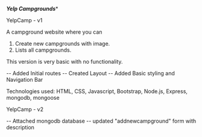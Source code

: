 ***************Yelp Campgrounds****************

YelpCamp - v1

A campground website where you can 
1. Create new campgrounds with image.
2. Lists all campgrounds.

This version is very basic with no functionality.

-- Added Initial routes 
-- Created Layout
-- Added Basic styling and Navigation Bar

Technologies used:
HTML, CSS, Javascript, Bootstrap, Node.js, Express, mongodb, mongoose

YelpCamp - v2

-- Attached mongodb database
-- updated "addnewcampground" form with description
